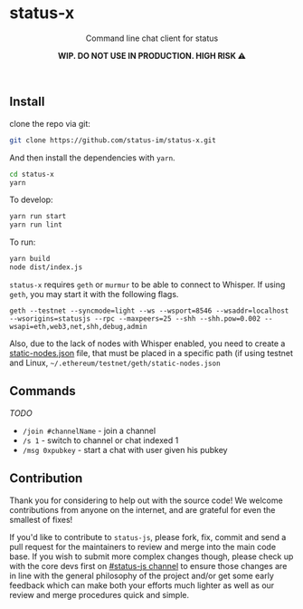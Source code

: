 status-x
===

<p align="center">
Command line chat client for status
</p>
<p align="center">
<strong>WIP. DO NOT USE IN PRODUCTION. HIGH RISK ⚠</strong>
</p>
<br />

## Install
clone the repo via git:

```sh
git clone https://github.com/status-im/status-x.git
```
And then install the dependencies with `yarn`.

```sh
cd status-x
yarn
```

To develop:

```sh
yarn run start
yarn run lint
````

To run:

```sh
yarn build
node dist/index.js
```

`status-x` requires `geth` or `murmur` to be able to connect to Whisper. If using `geth`, you may start it with the following flags.

`geth --testnet --syncmode=light --ws --wsport=8546 --wsaddr=localhost --wsorigins=statusjs --rpc --maxpeers=25 --shh --shh.pow=0.002 --wsapi=eth,web3,net,shh,debug,admin`

Also, due to the lack of nodes with Whisper enabled, you need to create a [static-nodes.json](https://github.com/status-im/murmur/blob/master/src/data/static-nodes.json) file, that must be placed in a specific path (if using testnet and Linux, `~/.ethereum/testnet/geth/static-nodes.json`

## Commands
*TODO*

* `/join #channelName` - join a channel
* `/s 1` - switch to channel or chat indexed 1
* `/msg 0xpubkey` - start a chat with user given his pubkey

## Contribution

Thank you for considering to help out with the source code! We welcome contributions from anyone on the internet, and are grateful for even the smallest of fixes!

If you'd like to contribute to `status-js`, please fork, fix, commit and send a pull request for the maintainers to review and merge into the main code base. If you wish to submit more complex changes though, please check up with the core devs first on [#status-js channel](https://get.status.im/chat/public/status-js) to ensure those changes are in line with the general philosophy of the project and/or get some early feedback which can make both your efforts much lighter as well as our review and merge procedures quick and simple.


